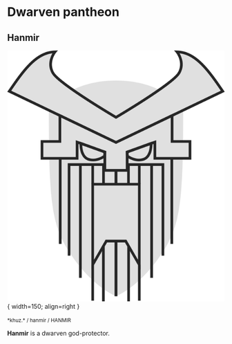 # Dwarven pantheon

## Hanmir

![Hanmir symbol](img/hanmir.svg){ width=150; align=right }

<small>
*khuz.*  / hanmir / <span class="cirth-dwarf-font">HANMIR</span>  
</small>

**Hanmir** is a dwarven god-protector.

